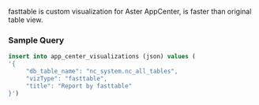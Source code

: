 fasttable is custom visualization for Aster AppCenter, is faster than original table view.  

### Sample Query
```sql
insert into app_center_visualizations (json) values (  
'{  
     "db_table_name": "nc_system.nc_all_tables",  
     "vizType": "fasttable",  
     "title": "Report by fasttable"  
}')
```
